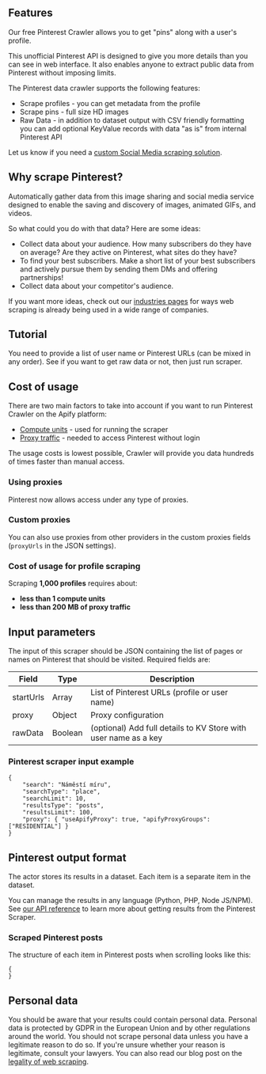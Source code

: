 ## Features
Our free Pinterest Crawler allows you to get "pins" along with a user's profile.

This unofficial Pinterest API is designed to give you more details than you can see in web interface. It also enables anyone to extract public data from Pinterest without imposing limits.

The Pinterest data crawler supports the following features:

- Scrape profiles - you can get metadata from the profile
- Scrape pins - full size HD images
- Raw Data - in addition to dataset output with CSV friendly formatting you can add optional KeyValue records with data "as is" from internal Pinterest API

Let us know if you need a [custom Social Media scraping solution](https://apify.com/custom-solutions).

## Why scrape Pinterest?
Automatically gather data from this image sharing and social media service designed to enable the saving and discovery of images, animated GIFs, and videos.

So what could you do with that data? Here are some ideas:
- Collect data about your audience. How many subscribers do they have on average? Are they active on Pinterest, what sites do they have?
- To find your best subscribers. Make a short list of your best subscribers and actively pursue them by sending them DMs and offering partnerships!
- Collect data about your competitor's audience.

If you want more ideas, check out our [industries pages](https://apify.com/industries) for ways web scraping is already being used in a wide range of companies.

## Tutorial
You need to provide a list of user name or Pinterest URLs (can be mixed in any order). See if you want to get raw data or not, then just run scraper.

## Cost of usage
There are two main factors to take into account if you want to run Pinterest Crawler on the Apify platform:
- [Compute units](https://apify.com/pricing/actors) - used for running the scraper
- [Proxy traffic](https://apify.com/pricing/proxy) - needed to access Pinterest without login

The usage costs is lowest possible, Crawler will provide you data hundreds of times faster than manual access.

### Using proxies
Pinterest now allows access under any type of proxies.

### Custom proxies
You can also use proxies from other providers in the custom proxies fields (`proxyUrls` in the JSON settings).

### Cost of usage for profile scraping
Scraping **1,000 profiles** requires about:
- **less than 1 compute units**
- **less than 200 MB of proxy traffic**

## Input parameters
The input of this scraper should be JSON containing the list of pages or names on Pinterest that should be visited. Required fields are:

| Field | Type | Description |
| ----- | ---- | ----------- |
| startUrls | Array | List of Pinterest URLs (profile or user name) |
| proxy | Object | Proxy configuration |
| rawData | Boolean | (optional) Add full details to KV Store with user name as a key |

### Pinterest scraper input example

```jsonc
{
    "search": "Náměstí míru",
    "searchType": "place",
    "searchLimit": 10,
    "resultsType": "posts",
    "resultsLimit": 100,
    "proxy": { "useApifyProxy": true, "apifyProxyGroups": ["RESIDENTIAL"] }
}
```

## Pinterest output format
The actor stores its results in a dataset. Each item is a separate item in the dataset.

You can manage the results in any language (Python, PHP, Node JS/NPM). See [our API reference](https://docs.apify.com/api/v2) to learn more about getting results from the Pinterest Scraper.

### Scraped Pinterest posts
The structure of each item in Pinterest posts when scrolling looks like this:

```jsonc
{
}
```

## Personal data
You should be aware that your results could contain personal data. Personal data is protected by GDPR in the European Union and by other regulations around the world. You should not scrape personal data unless you have a legitimate reason to do so. If you're unsure whether your reason is legitimate, consult your lawyers. You can also read our blog post on the [legality of web scraping](https://blog.apify.com/is-web-scraping-legal/).
